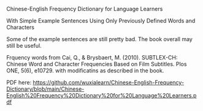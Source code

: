 Chinese-English Frequency Dictionary for Language Learners

With Simple Example Sentences Using Only Previously Defined Words and Characters

Some of the example sentences are still pretty bad. The book overall may still be useful.

Frquency words from Cai, Q., & Brysbaert, M. (2010). SUBTLEX-CH: Chinese Word and Character Frequencies Based on Film Subtitles. Plos ONE, 5(6), e10729. with modificatins as described in the book.

PDF here: https://github.com/wuxialearn/Chinese-English-Frequency-Dictionary/blob/main/Chinese-English%20Frequency%20Dictionary%20for%20Language%20Learners.pdf

